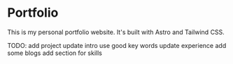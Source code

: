 # Portfolio

This is my personal portfolio website. It's built with Astro and Tailwind CSS.


TODO:
add project
update intro use good key words
update experience
add some blogs 
add section for skills 